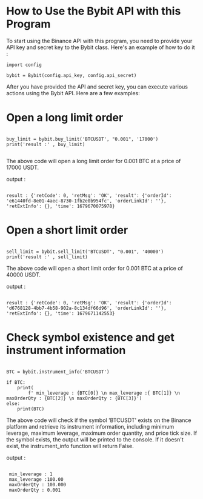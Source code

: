 

# How to Use the Bybit API with this Program

To start using the Binance API with this program, you need to provide your API key and secret key to the Bybit class. Here's an example of how to do it :

```
import config

bybit = Bybit(config.api_key, config.api_secret)

```

After you have provided the API and secret key, you can execute various actions using the Bybit API. Here are a few examples:

# Open a long limit order


```

buy_limit = bybit.buy_limit('BTCUSDT', "0.001", '17000')
print('result :' , buy_limit)


```

The above code will open a long limit order for 0.001 BTC at a price of 17000 USDT.


output :

```

result : {'retCode': 0, 'retMsg': 'OK', 'result': {'orderId': 'e61440fd-8e01-4aec-8730-1fb2e0b954fc', 'orderLinkId': ''}, 'retExtInfo': {}, 'time': 1679670075978}

```

# Open a short limit order

```

sell_limit = bybit.sell_limit('BTCUSDT', "0.001", '40000')
print('result :' , sell_limit)

```

The above code will open a short limit order for 0.001 BTC at a price of 40000 USDT.



output :

```

result : {'retCode': 0, 'retMsg': 'OK', 'result': {'orderId': 'd6768128-4bb7-4b58-902a-8c134df66d96', 'orderLinkId': ''}, 'retExtInfo': {}, 'time': 1679671142553}

```

# Check symbol existence and get instrument information

```

BTC = bybit.instrument_info('BTCUSDT')

if BTC:
    print(
        f' min_leverage : {BTC[0]} \n max_leverage :{ BTC[1]} \n maxOrderQty : {BTC[2]} \n maxOrderQty : {BTC[3]}')
else:
    print(BTC)

```


The above code will check if the symbol 'BTCUSDT' exists on the Binance platform and retrieve its instrument information, including minimum leverage, maximum leverage, maximum order quantity, and price tick size. If the symbol exists, the output will be printed to the console. If it doesn't exist, the instrument_info function will return False.


output :

```

 min_leverage : 1
 max_leverage :100.00
 maxOrderQty : 100.000
 maxOrderQty : 0.001
 
```
